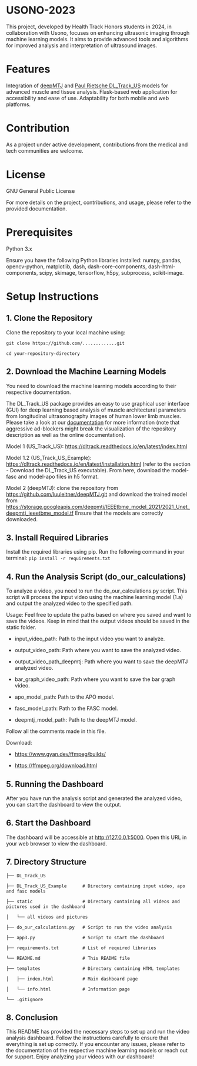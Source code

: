 # USONO-2023
This project, developed by Health Track Honors students in 2024, in collaboration with Usono, focuses on enhancing ultrasonic imaging through machine learning models. It aims to provide advanced tools and algorithms for improved analysis and interpretation of ultrasound images.

# Features
Integration of [deepMTJ][1] and [Paul Rietsche DL_Track_US][2] models for advanced muscle and tissue analysis. Flask-based web application for accessibility and ease of use. Adaptability for both mobile and web platforms.

[1]: https://github.com/luuleitner/deepMTJ
[2]: https://github.com/PaulRitsche/DL_Track_US

# Contribution
As a project under active development, contributions from the medical and tech communities are welcome.

# License
GNU General Public License

For more details on the project, contributions, and usage, please refer to the provided documentation.

# Prerequisites

Python 3.x

Ensure you have the following Python libraries installed: numpy, pandas, opencv-python, matplotlib, dash, dash-core-components, dash-html-components, scipy, skimage, tensorflow, h5py, subprocess, scikit-image.

# Setup Instructions
## 1. Clone the Repository
Clone the repository to your local machine using:

`git clone https://github.com/.............git`

`cd your-repository-directory`


## 2. Download the Machine Learning Models
You need to download the machine learning models according to their respective documentation. 

The DL_Track_US package provides an easy to use graphical user interface (GUI) for deep learning based analysis of muscle architectural parameters from longitudinal ultrasonography images of human lower limb muscles. Please take a look at our [documentation][3] for more information (note that aggressive ad-blockers might break the visualization of the repository description as well as the online documentation).

Model 1 (US_Track_US): https://dltrack.readthedocs.io/en/latest/index.html

Model 1.2 (US_Track_US_Example): https://dltrack.readthedocs.io/en/latest/installation.html (refer to the section - Download the DL_Track_US executable). From here, download the model-fasc and model-apo files in h5 format.

Model 2 (deepMTJ): clone the repository from https://github.com/luuleitner/deepMTJ.git and download the trained model from https://storage.googleapis.com/deepmtj/IEEEtbme_model_2021/2021_Unet_deepmtj_ieeetbme_model.tf
Ensure that the models are correctly downloaded.

[3]: https://dltrack.readthedocs.io/en/latest/index.html

## 3. Install Required Libraries
Install the required libraries using pip. Run the following command in your terminal:
`pip install -r requirements.txt`

## 4. Run the Analysis Script (do_our_calculations)
To analyze a video, you need to run the do_our_calculations.py script. 
This script will process the input video using the machine learning model (1.a) and output the analyzed video to the specified path.

Usage:
Feel free to update the paths based on where you saved and want to save the videos. Keep in mind that the output videos should 
be saved in the static folder. 

- input_video_path: Path to the input video you want to analyze. 

- output_video_path: Path where you want to save the analyzed video.

- output_video_path_deepmtj: Path where you want to save the deepMTJ analyzed video.

- bar_graph_video_path: Path where you want to save the bar graph video.

- apo_model_path: Path to the APO model.

- fasc_model_path: Path to the FASC model.

- deepmtj_model_path: Path to the deepMTJ model.

Follow all the comments made in this file. 

Download:

- https://www.gyan.dev/ffmpeg/builds/

- https://ffmpeg.org/download.html

## 5. Running the Dashboard
After you have run the analysis script and generated the analyzed video, you can start the dashboard to view the output.

## 6. Start the Dashboard

The dashboard will be accessible at  http://127.0.0.1:5000. Open this URL in your web browser to view the dashboard.

## 7. Directory Structure
```
├── DL_Track_US  

├── DL_Track_US_Example      # Directory containing input video, apo and fasc models 

├── static                   # Directory containing all videos and pictures used in the dashboard

│   └── all videos and pictures     

├── do_our_calculations.py   # Script to run the video analysis

├── app3.py                  # Script to start the dashboard

├── requirements.txt         # List of required libraries

└── README.md                # This README file

├── templates                # Directory containing HTML templates

│   ├── index.html           # Main dashboard page

│   └── info.html            # Information page

└── .gitignore
```

## 8. Conclusion
This README has provided the necessary steps to set up and run the video analysis dashboard. 
Follow the instructions carefully to ensure that everything is set up correctly. 
If you encounter any issues, please refer to the documentation of the respective machine learning models or reach out for support. 
Enjoy analyzing your videos with our dashboard!
